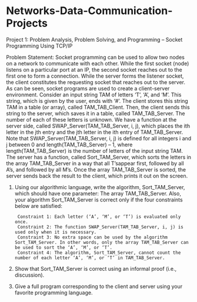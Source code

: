 # Networks-Data-Communication-Projects
Project 1: 
Problem Analysis, Problem Solving, and Programming – Socket Programming Using TCP/IP

Problem Statement: 
Socket programming can be used to allow two nodes on a network to communicate with each other.
While the first socket (node) listens on a particular port at an IP, the second socket reaches out to the first one to form a connection.
While the server forms the listener socket, the client constitutes the requesting socket that reaches out to the server.
As can be seen, socket programs are used to create a client-server environment.
Consider an input string TAM of letters ‘T’, ‘A’, and ‘M’. This string, which is given by the user, ends with ‘#’.
The client stores this string TAM in a table (or array), called TAM_TAB_Client.
Then, the client sends this string to the server, which saves it in a table, called TAM_TAB_Server.
The number of each of these letters is unknown. 
We have a function at the server side, called SWAP_Server(TAM_TAB_Server, i, j), which places the ith letter in the jth entry and the jth letter in the ith entry of TAM_TAB_Server.
Note that SWAP_Server(TAM_TAB_Server, i, j) is defined for all integers i and j between 0 and length(TAM_TAB_Server) – 1, where length(TAM_TAB_Server) is the number of letters of the input string TAM.
The server has a function, called Sort_TAM_Server, which sorts the letters in the array TAM_TAB_Server in a way that all T’sappear first, followed by all A’s, and followed by all M’s.
Once the array TAM_TAB_Server is sorted, the server sends back the result to the client, which prints it out on the screen.

1. Using our algorithmic language, write the algorithm, Sort_TAM_Server, which should have one parameter: The array TAM_TAB_Server.
Also, your algorithm Sort_TAM_Server is correct only if the four constraints below are satisfied:

        Constraint 1: Each letter (‘A’, ‘M’, or ‘T’) is evaluated only once.
        Constraint 2: The function SWAP_Server(TAM_TAB_Server, i, j) is used only when it is necessary.
        Constraint 3: No extra space can be used by the algorithm Sort_TAM_Server. In other words, only the array TAM_TAB_Server can be used to sort the ‘A’, ‘M’, or ‘T’.
        Constraint 4: The algorithm, Sort_TAM_Server, cannot count the number of each letter ‘A’, ‘M’, or ‘T’ in TAM_TAB_Server.
2. Show that Sort_TAM_Server is correct using an informal proof (i.e., discussion).
3. Give a full program corresponding to the client and server using your favorite programming
language.
